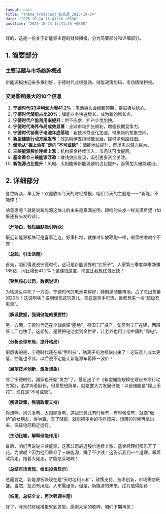 ```yaml
---
layout: post
title: "theme_broadcast_新能源_2025-10-24"
date: "2025-10-24 15:41:26 +0800"
posttime: "2025-10-24 15:41:26 +0800"
---
```


好的，这是一份关于新能源主题的财经播报，分为简要部分和详细部分。

## 1. 简要部分

### 主要话题与市场趋势概述

新能源板块迎来多重利好，宁德时代业绩强劲，储能政策加码，市场情绪积极。

### 交易影响最大的10个信息

1.  **宁德时代Q3净利润大增41.2%**：电池巨头业绩超预期，提振板块信心。
2.  **宁德时代储能占比20%**：储能业务快速增长，成为新的增长点。
3.  **宁德时代产能利用率提升**：供不应求，扩产步伐加快。
4.  **宁德时代海外布局成效显著**：全球市场扩张顺利，增强长期竞争力。
5.  **宁德时代钠离子电池年底落地**：新技术商业化加速，带来新的想象空间。
6.  **新型储能行动方案发布**：政策明确支持储能发展，提供清晰路线图。
7.  **储能从“锦上添花”走向“不可或缺”**：储能地位提升，市场需求潜力巨大。
8.  **三峡能源股价连续上涨**：机构资金持续流入，市场认可度提高。
9.  **基金重仓三峡能源浮盈**：赚钱效应显现，吸引更多资金关注。
10. **新能源占比提升**：风电、太阳能等新能源装机占比提升，亟需加大储能建设。

## 2. 详细部分

各位听众，早上好！欢迎收听今天的财经播报，咱们今天的主题是——“新能，不能停！”

啥意思呢？就是说新能源这块儿的未来是真滴光明，跟咱的头发一样充满希望（如果还有头发的话）。

**（开场白，轻松幽默吸引听众）**

最近新能源板块可是喜事连连，好事扎堆，就像过年放鞭炮一样，噼里啪啦响个不停！

**（总起，引出话题）**

首先，咱们得说说宁德时代，这可是新能源界的“扛把子”。人家第三季度单季净赚185亿，同比增长41.2%！这赚钱速度，简直比我抢红包还快！

**（聚焦核心公司，数据说话）**

为啥这么牛呢？一方面，宁德时代的电池卖得好，特别是储能电池，占了总出货量的20%！这说明啥？说明储能这玩意儿，现在是炙手可热，谁都想来一块“超级充电宝”。

**（解读数据，强调储能的重要性）**

另一方面，宁德时代还在全球疯狂“圈地”，德国工厂投产，匈牙利工厂在建，西班牙工厂也快了。这架势，是要把电池卖到全世界，让老外也用上咱中国的“绿电”。

**（分析全球布局，提升格局）**

更厉害的是，宁德时代还在搞“黑科技”，钠离子电池都快出来了！这玩意儿成本更低，性能也不错，以后说不定能让新能源车再降一波价！

**（展望技术创新，激发想象）**

除了宁德时代，国家也开始“发力”了。最近出了个《新型储能规模化建设专项行动方案》，名字听着挺长，但意思很简单，就是要大力发展储能！以前储能是“锦上添花”，现在是“不可或缺”。

**（解读政策，强调政策支持）**

你想啊，风力发电、太阳能发电，这些玩意儿有时候有，有时候没有，就像“傲娇”的女朋友，得哄着。有了储能，就能把多余的电存起来，想用的时候再拿出来，保证电网稳定运行。

**（生动比喻，解释储能作用）**

最后，咱们再说说三峡能源，这家公司最近股价连续上涨，基金经理们都乐开了花。为啥呢？因为他们重仓了三峡能源，赚了不少钱！这告诉我们一个道理，跟着政策走，跟着大佬走，才能吃香喝辣！

**（总结市场表现，给出投资启示）**

总而言之，新能源板块现在是“天时地利人和”，政策支持，技术创新，市场需求旺盛。当然，投资有风险，入市需谨慎。但是，新能源的未来，绝对值得期待！

**（结尾，总结全文，再次强调主题）**

好了，今天的财经播报就到这里。感谢大家的收听，咱们下期再见！